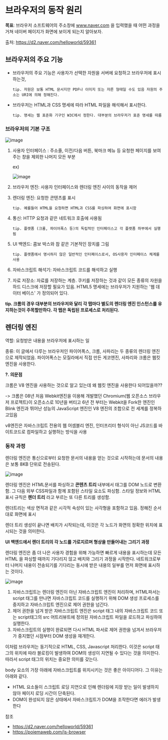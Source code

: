 # 브라우저의 동작 원리

**목표**: 브라우저 소프트웨어의 주소창에 www.naver.com 을 입력했을 때 어떤 과정을 거쳐 네이버 페이지가 화면에 보이게 되는지 알아보자.



출처: https://d2.naver.com/helloworld/59361



## 브라우저의 주요 기능

- 브라우저의 주요 기능은 사용자가 선택한 자원을 서버에 요청하고 브라우저에 표시하는것,

  ```tip. 자원은 보통 HTML 문서지만 PDF나 이미지 또는 자른 형태일 수도 있음 자원의 주소는 URI에 의해 정해진다.```

- 브라우저는 HTML과 CSS 명세에 따라 HTML 파일을 해석해서 표시한다. 

  ```tip. 명세는 웹 표준화 기구인 W3C에서 정한다. 대부분의 브라우저가 표준 명세를 따름```



### 브라우저의 기본 구조

![image](https://user-images.githubusercontent.com/68668924/105829190-61fde980-6007-11eb-8b85-9953788e2705.png)



1. 사용자 인터페이스 : 주소줄, 이전/다음 버튼, 북마크 메뉴 등 요청한 페이지를 보여주는 창을 제외한 나머지 모든 부분

   ex)

   ![image](https://user-images.githubusercontent.com/68668924/105829157-57dbeb00-6007-11eb-97b0-b6dff5a353e9.png)

    

2. 브라우저 엔진: 사용자 인터페이스와 렌더링 엔진 사이의 동작을 제어

3. 렌더링 엔진:  요청한 콘텐츠를 표시

   ```tip. 예를들어 HTML을 요청하면 HTML과 CSS를 파싱하여 화면에 표시함```

4. 통신: HTTP 요청과 같은 네트워크 호출에 사용됨

   ```tip. 플랫폼 (크롬, 파이어폭스 등)의 독립적인 인터페이스고 각 플랫폼 하부에서 실행됨```

5. UI 백엔드: 콤보 박스와 참 같은 기본적인 장치를 그림

   ```tip. 플랫폼에서 명시하지 않은 일반적인 인터페이스로서, OS사용자 인터페이스 체계를 사용```

6. 자바스크립트 해석기: 자바스크립트 코드를 해석하고 실행

7. 자료 저장소: 자료를 저장하는 계층. 쿠키를 저장하는 것과 같이 모든 종류의 자원을 하드 디스크에 저장할 필요가 있음. HTML5 명세에는 브라우저가 지원하는 '웹 데이터 베이스' 가 정의되어 있다.



**tip. 크롬의 경우 대부분의 브라우저와 달리 각 탭마다 별도의 렌더링 엔진 인스턴스를 유지하는것이 주목할만하다. 각 탭은 독립된 프로세스로 처리된다.**



## 렌더링 엔진

역할: 요청받은 내용을 브라우저에 표시하는 일

종류: 이 글에서 다루는 브라우저인 파이어폭스, 크롬, 사파리는 두 종류의 렌더링 엔진으로 제작되었음. 파이어폭스는 모질라에서 직접 만든 게코엔진, 사파리와 크롬은 웹킷 엔진을 사용한다.



**?. 의문점**

 크롬은 V8 엔진을 사용하는 것으로 알고 있는데 왜 웹킷 엔진을 사용한다 되어있을까??

-> 크롬은 08년 처음 Webkit엔진을 이용해 개발했던 Chromium(웹 오픈소스 브라우저 프로젝트)이 오픈소스로 10년을 버티고 6년 전 부터는 Webkit을 Fork한 엔진인 Blink 엔진과 뛰어난 성능의 JavaScript 엔진인 V8 엔진의 조합으로 전 세계를 정복하고있음

v8엔진은 자바스크립트 전용의 웹 어셈블리 엔진, 인터프리터 형식이 아닌 JS코드를 바이트코드로 컴파일하고 실행하는 방식을 사용



### 동작 과정

렌더링 엔진은 통신으로부터 요청한 문서의 내용을 얻는 것으로 시작하는데 문서의 내용은 보통 8KB 단위로 전송된다.

![image](https://user-images.githubusercontent.com/68668924/105830777-409dfd00-6009-11eb-9ac9-0863fcd3f3bc.png)

렌더링 엔진은 HTML문서를 파싱하고 **콘텐츠 트리** 내부에서 태그를 DOM 노드로 변환함. 그 다음 외부 CSS파일과 함께 포함된 스타일 요소도 파싱함. 스타일 정보와 HTML표시 규칙은 **렌더 트리** 라고 부르는 또 다른 트리를 생성함.



렌더트리는 색상 면적과 같은 시각적 속성이 있는 사각형을 포함하고 있음. 정해진 순서대로 화면에 표시

렌더 트리 생성이 끝나면 배치가 시작되는데, 이것은 각 노드가 화면의 정확한 위치에 표시되는 것을 의미한다. 



**UI 백엔드에서 렌더 트리의 각 노드를 가로지르며 형상을 만들어내는 그리기 과정**

 렌더링 엔진은 좀 더 나은 사용자 경험을 위해 가능하면 빠르게 내용을 표시하는데 모든 HTML 을 파싱할 때까지 기다리지 않고 배치와 그리기 과정을 시작한다. 네트워크로부터 나머지 내용이 전송되기를 기다리는 동시에 받은 내용의 일부를 먼저 화면에 표시하는 것이다.

![image](https://user-images.githubusercontent.com/68668924/105831417-0a14b200-600a-11eb-90fb-608d985c6de1.png)





1. 자바스크립트는 렌더링 엔진이 아닌 자바스크립트 엔진이 처리하며, HTML파서는 script 태그를 만나면 자바스크립트 코드를 실행하기 위해 DOM 생성 프로세스를 중지하고 자바스크립트 엔진으로 제어 권한을 넘긴다. 
2. 제어 권한을 넘겨 받은 자바스크립트 엔진은 script 태그 내의 자바스크립트 코드 또는 script태그의 src 어트리뷰트에 정의된 자바스크립트 파일을 로드하고 파싱하여 실행한다. 
3. 자바스크립트의 실행이 완료되면 다시 HTML 파서로 제어 권한을 넘겨서 브라우저가 중지했던 시점부터 DOM 생성을 재개한다.

이처럼 브라우저는 동기적으로 HTML, CSS, Javascript 처리한다. 이것은 script 태그의 위치에 따라 블로킹이 발생하여 DOM의 생성이 지연될 수 있다는 것을 의미한다. 따라서 script 태그의 위치는 중요한 의미를 갖는다.



body 요소의 가장 아래에 자바스크립트를 위치시키는 것은 좋은 아이디어다. 그 이유는 아래와 같다.

- HTML 요소들이 스크립트 로딩 지연으로 인해 렌더링에 지장 받는 일이 발생하지 않아 페이지 로딩 시간이 단축된다.
- DOM이 완성되지 않은 상태에서 자바스크립트가 DOM을 조작한다면 에러가 발생한다





참조

-  https://d2.naver.com/helloworld/59361
- https://poiemaweb.com/js-browser